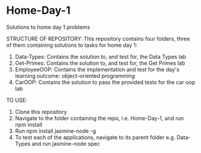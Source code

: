 # Home-Day-1
Solutions to home day 1 problems

STRUCTURE OF REPOSITORY:
This repository contains four folders, three of them containing solutions to tasks for home day 1:
   1. Data-Types: Contains the solution to, and test for, the Data Types lab
   2. Get-Primes: Contains the solution to, and test for, the Get Primes lab
   3. EmployeeOOP: Contains the implementation and test for the day's learning outcome: object-oriented programming
   4. CarOOP: Contains the solution to pass the provided tests for the car oop lab

TO USE:

1. Clone this repository
2. Navigate to the folder containing the repo, i.e. Home-Day-1, and run npm install
3. Run npm install jasmine-node -g
4. To test each of the applications, navigate to its parent folder e.g. Data-Types and run jasmine-node spec
